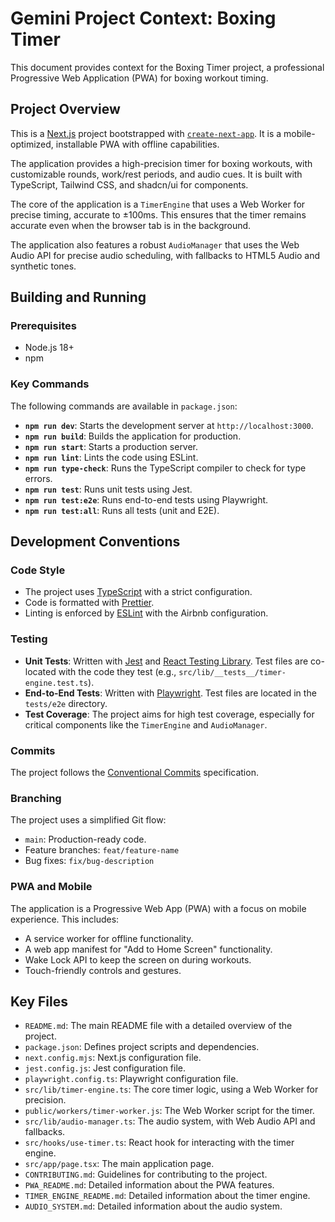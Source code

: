 
# Gemini Project Context: Boxing Timer

This document provides context for the Boxing Timer project, a professional Progressive Web Application (PWA) for boxing workout timing.

## Project Overview

This is a [Next.js](https://nextjs.org/) project bootstrapped with [`create-next-app`](https://github.com/vercel/next.js/tree/canary/packages/create-next-app). It is a mobile-optimized, installable PWA with offline capabilities.

The application provides a high-precision timer for boxing workouts, with customizable rounds, work/rest periods, and audio cues. It is built with TypeScript, Tailwind CSS, and shadcn/ui for components.

The core of the application is a `TimerEngine` that uses a Web Worker for precise timing, accurate to ±100ms. This ensures that the timer remains accurate even when the browser tab is in the background.

The application also features a robust `AudioManager` that uses the Web Audio API for precise audio scheduling, with fallbacks to HTML5 Audio and synthetic tones.

## Building and Running

### Prerequisites

*   Node.js 18+
*   npm

### Key Commands

The following commands are available in `package.json`:

*   **`npm run dev`**: Starts the development server at `http://localhost:3000`.
*   **`npm run build`**: Builds the application for production.
*   **`npm run start`**: Starts a production server.
*   **`npm run lint`**: Lints the code using ESLint.
*   **`npm run type-check`**: Runs the TypeScript compiler to check for type errors.
*   **`npm run test`**: Runs unit tests using Jest.
*   **`npm run test:e2e`**: Runs end-to-end tests using Playwright.
*   **`npm run test:all`**: Runs all tests (unit and E2E).

## Development Conventions

### Code Style

*   The project uses [TypeScript](https://www.typescriptlang.org/) with a strict configuration.
*   Code is formatted with [Prettier](https://prettier.io/).
*   Linting is enforced by [ESLint](https://eslint.org/) with the Airbnb configuration.

### Testing

*   **Unit Tests**: Written with [Jest](https://jestjs.io/) and [React Testing Library](https://testing-library.com/docs/react-testing-library/intro/). Test files are co-located with the code they test (e.g., `src/lib/__tests__/timer-engine.test.ts`).
*   **End-to-End Tests**: Written with [Playwright](https://playwright.dev/). Test files are located in the `tests/e2e` directory.
*   **Test Coverage**: The project aims for high test coverage, especially for critical components like the `TimerEngine` and `AudioManager`.

### Commits

The project follows the [Conventional Commits](https://www.conventionalcommits.org/) specification.

### Branching

The project uses a simplified Git flow:

*   `main`: Production-ready code.
*   Feature branches: `feat/feature-name`
*   Bug fixes: `fix/bug-description`

### PWA and Mobile

The application is a Progressive Web App (PWA) with a focus on mobile experience. This includes:

*   A service worker for offline functionality.
*   A web app manifest for "Add to Home Screen" functionality.
*   Wake Lock API to keep the screen on during workouts.
*   Touch-friendly controls and gestures.

## Key Files

*   `README.md`: The main README file with a detailed overview of the project.
*   `package.json`: Defines project scripts and dependencies.
*   `next.config.mjs`: Next.js configuration file.
*   `jest.config.js`: Jest configuration file.
*   `playwright.config.ts`: Playwright configuration file.
*   `src/lib/timer-engine.ts`: The core timer logic, using a Web Worker for precision.
*   `public/workers/timer-worker.js`: The Web Worker script for the timer.
*   `src/lib/audio-manager.ts`: The audio system, with Web Audio API and fallbacks.
*   `src/hooks/use-timer.ts`: React hook for interacting with the timer engine.
*   `src/app/page.tsx`: The main application page.
*   `CONTRIBUTING.md`: Guidelines for contributing to the project.
*   `PWA_README.md`: Detailed information about the PWA features.
*   `TIMER_ENGINE_README.md`: Detailed information about the timer engine.
*   `AUDIO_SYSTEM.md`: Detailed information about the audio system.
